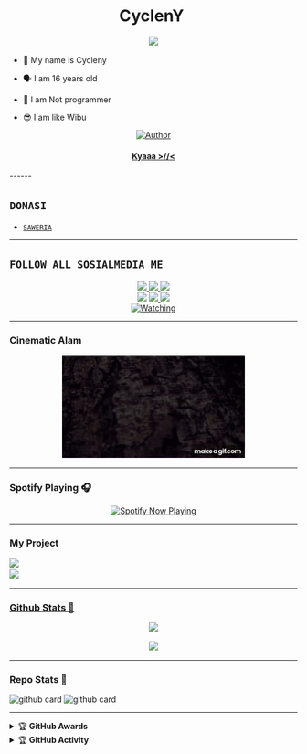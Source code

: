 <h1 align="center">CyclenY <img src="https://user-images.githubusercontent.com/1303154/88677602-1635ba80-d120-11ea-84d8-d263ba5fc3c0.gif" width="40px" alt=""><br></h1>
<p align="center">
<img src="https://i.ibb.co/kMNbw3m/chikoo.jpg" />
</p>

<p align="center">

- 👼 My name is Cycleny

- 🗣️ I am 16 years old 

- 🔭 I am Not programmer
 
- 😎 I am like Wibu
</p>

</div>
<p align="center">
  <a href="https://github.com/CyclenY"><img title="Author" src="https://img.shields.io/badge/Author-CyclenY-purple.svg?style=for-the-badge&logo=github" /></a>
  <h4 align="center">
  <a href="https://wa.me/6281289682492">Kyaaa >//< </a>
</h4>
</p>
------

## ```DONASI```

- [`SAWERIA`](https://saweria.co/rifkyekapratama)

-------

## ```FOLLOW ALL SOSIALMEDIA ME```
<p align="center">
<a href="https://instagram.com/rifkyekaxyz"><img src="https://img.shields.io/badge/Instagram-E4405F?style=for-the-badge&logo=instagram&logoColor=white"/> 
<a href="https://wa.me/6281289682492"><img src="https://img.shields.io/badge/WhatsApp-25D366?style=for-the-badge&logo=whatsapp&logoColor=white" />
<a href="https://www.youtube.com/channel/UCEMlNO1Cv3OZ-AXOa-SEMzA"><img src="https://img.shields.io/badge/YouTube-Rifky Eka Pratama-ff0000?style=for-the-badge&logo=youtube&logoColor=ff0000&link=https://youtube.com/channel/UCdzWwbApjkyODby7_MoRYlA" /><br>
<a href="https://vt.tiktok.com/ZSe9gDbfR"><img src="https://img.shields.io/badge/Tiktok CyclenY-black?style=for-the-badge&logo=tiktok&logoColor=ff000000&link=https://tiktok.com/@im_chikoo" /></a>
<a href="https://github.com/CyclenY"><img src="https://img.shields.io/badge/-GitHub-black?style=flat-square&logo=github" /> 
<a href="https://www.youtube.com/channel/UCEMlNO1Cv3OZ-AXOa-SEMzA"><img src="https://img.shields.io/youtube/channel/subscribers/UCEMlNO1Cv3OZ-AXOa-SEMzA?style=social" /> <br>
<a href="https://komarev.com/ghpvc/?username=CyclenY&color=blue&style=flat-square&label=Profile+Views"><img title="Watching" src="https://komarev.com/ghpvc/?username=zeeoneofc&color=blue&style=flat-square&label=Profile+View"></a>
</p>

 -------
 
 ### Cinematic Alam
<p align="center">
 <img src="https://github.com/CyclenY/CyclenY/blob/main/Alam_Cinematic_Film.gif" />
</p>

------

### Spotify Playing 🎧

<p align="center">
  <a href="https://open.spotify.com/user/fubsd2bvtesc318tc9k5swng2?si=2fcdd72e28314027" target="_blank"><img src="https://now-playing-on-spotify.vercel.app/api/spotify" alt="Spotify Now Playing" width="350"/></a>
</p>

------

<h3 align="left">My Project</h3>
<p align="left">
  <a href="https://github.com/CyclenY/CyclenY"><img src="https://github-readme-stats.vercel.app/api/pin/?username=CyclenY&repo=CyclenY&bg_color=30,e96443,904e95&title_color=fff&text_color=fff&icon_color=fff&hide_border=true&show_icons=true&show_owner=true&disable_animations=false" /></br>
  <a href="https://github.com/CyclenY/Base-CyclenYV2"><img src="https://github-readme-stats.vercel.app/api/pin/?username=CyclenY&repo=Base-CyclenYV2&bg_color=30,e96443,904e95&title_color=fff&text_color=fff&icon_color=fff&hide_border=true&show_icons=true&show_owner=true&disable_animations=false" /></br>

------
 
 ### Github Stats 🚀
 
<p align="center"><a href="https://github.com/CyclenY"><img src="https://github-readme-stats.vercel.app/api?username=CyclenY&show_icons=true&theme=radical"></a></p>
<p align="center"><a href="https://github.com/CyclenY"><img src="https://github-readme-stats.vercel.app/api/top-langs/?username=CyclenY&theme=radical&layout=compact"></a></p> 

------

 ### Repo Stats 🔭
 
![github card](https://github-readme-stats.vercel.app/api/pin/?username=CyclenY&repo=CyclenY&theme=dark)
![github card](https://github-readme-stats.vercel.app/api/pin/?username=CyclenY&repo=Base-CyclenYV2&theme=nightowl)

------

<details>
    <summary>&#127942 <b>GitHub Awards</b></summary><br/>

![Github Trophy](https://github-profile-trophy.vercel.app/?username=CyclenY)

</details>

<details>
    <summary>&#127942 <b>GitHub Activity</b></summary><br/>

![Metrics](https://metrics.lecoq.io/CyclenY?template=classic&repositories.forks=true&languages=1&languages.colors=github&languages.threshold=0%25&config.timezone=Asia%2FMakassar)

</details> 
